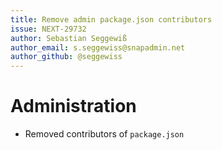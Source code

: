 ```yaml
---
title: Remove admin package.json contributors
issue: NEXT-29732
author: Sebastian Seggewiß
author_email: s.seggewiss@snapadmin.net
author_github: @seggewiss
---
```

# Administration
* Removed contributors of `package.json`
